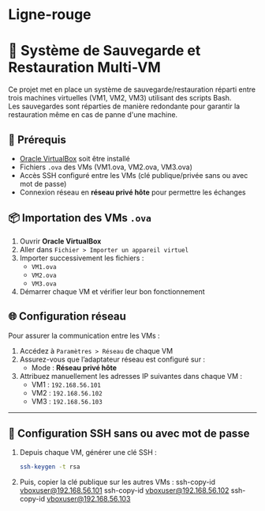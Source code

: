 # Ligne-rouge

# 🔐 Système de Sauvegarde et Restauration Multi-VM

Ce projet met en place un système de sauvegarde/restauration réparti entre trois machines virtuelles (VM1, VM2, VM3) utilisant des scripts Bash.  
Les sauvegardes sont réparties de manière redondante pour garantir la restauration même en cas de panne d'une machine.

## 🧰 Prérequis

- [Oracle VirtualBox](https://www.virtualbox.org/) soit être installé
- Fichiers `.ova` des VMs (VM1.ova, VM2.ova, VM3.ova)
- Accès SSH configuré entre les VMs (clé publique/privée sans ou avec mot de passe)
- Connexion réseau en **réseau privé hôte** pour permettre les échanges

## 📦 Importation des VMs `.ova`

1. Ouvrir **Oracle VirtualBox**
2. Aller dans `Fichier > Importer un appareil virtuel`
3. Importer successivement les fichiers :
   - `VM1.ova`
   - `VM2.ova`
   - `VM3.ova`
4. Démarrer chaque VM et vérifier leur bon fonctionnement

## 🌐 Configuration réseau

Pour assurer la communication entre les VMs :
1. Accédez à `Paramètres > Réseau` de chaque VM
2. Assurez-vous que l’adaptateur réseau est configuré sur :
   - Mode : **Réseau privé hôte**
3. Attribuez manuellement les adresses IP suivantes dans chaque VM :
   - VM1 : `192.168.56.101`
   - VM2 : `192.168.56.102`
   - VM3 : `192.168.56.103`

---

## 🔑 Configuration SSH sans ou avec mot de passe

1. Depuis chaque VM, générer une clé SSH :
   ```bash
   ssh-keygen -t rsa

2. Puis, copier la clé publique sur les autres VMs :
ssh-copy-id vboxuser@192.168.56.101
ssh-copy-id vboxuser@192.168.56.102
ssh-copy-id vboxuser@192.168.56.103
   
